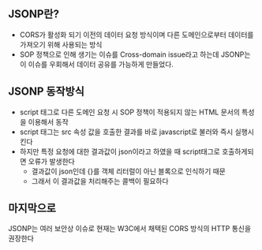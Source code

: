 ## JSONP란?

- CORS가 활성화 되기 이전의 데이터 요청 방식이며 다른 도메인으로부터 데이터를 가져오기 위해 사용되는 방식
- SOP 정책으로 인해 생기는 이슈를 Cross-domain issue라고 하는데 JSONP는 이 이슈를 우회해서 데이터 공유를 가능하게 만들었다.

## JSONP 동작방식

- script 태그로 다른 도메인 요청 시 SOP 정책이 적용되지 않는 HTML 문서의 특성을 이용해서 동작
- script 태그는 src 속성 값을 호출한 결과를 바로 javascript로 불러와 즉시 실행시킨다
- 하지만 특정 요청에 대한 결과값이 json이라고 하였을 때 script태그로 호출하게되면 오류가 발생한다
  - 결과값이 json인데 {}를 객체 리터럴이 아닌 블록으로 인식하기 때문
  - 그래서 이 결과값을 처리해주는 콜백이 필요하다

## 마지막으로

JSONP는 여러 보안상 이슈로 현재는 W3C에서 채택된 CORS 방식의 HTTP 통신을 권장한다